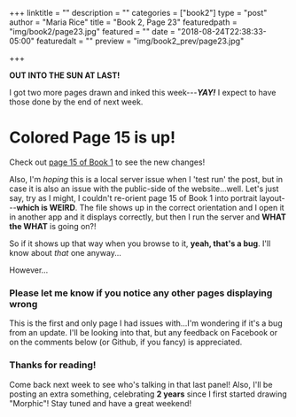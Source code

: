 +++
linktitle = ""
description = ""
categories = ["book2"]
type = "post"
author = "Maria Rice"
title = "Book 2, Page 23"
featuredpath = "img/book2/page23.jpg"
featured = ""
date = "2018-08-24T22:38:33-05:00"
featuredalt = ""
preview = "img/book2_prev/page23.jpg"

+++

**OUT INTO THE SUN AT LAST!**

I got two more pages drawn and inked this week---**_YAY!_**
I expect to have those done by the end of next week.

#  Colored Page 15 is up!

Check out [page 15 of Book 1](https://mcrice123.github.io/morphic/blog/book-1-page-15/) to see 
the new changes!

Also, I'm _hoping_ this is a local server issue when I 
'test run' the post, but in case it is also an issue with 
the public-side of the website...well. Let's just say, try 
as I might, I couldn't re-orient page 15 of Book 1 into 
portrait layout---**which is WEIRD**. The file shows up in the 
correct orientation and I open it in another app and it 
displays correctly, but then I run the server and **WHAT 
the WHAT** is going on?!

So if it shows up that way when you browse to it, **yeah, 
that's a bug**. I'll know about _that_ one anyway...

However...

### Please let me know if you notice any other pages displaying wrong

This is the first and only page I had issues with...I'm wondering
if it's a bug from an update. I'll be looking into that, but 
any feedback on Facebook or on the comments below (or Github, if 
you fancy) is appreciated.

### Thanks for reading!

Come back next week to see who's talking in that last panel!
Also, I'll be posting an extra something, celebrating 
**2 years** since I first started drawing "Morphic"! Stay 
tuned and have a great weekend! 
